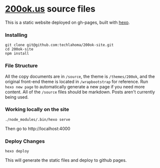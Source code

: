 # [200ok.us](http://200ok.us/) source files

This is a static website deployed on gh-pages, built with [hexo](https://hexo.io/).

### Installing

```
git clone git@github.com:techlahoma/200ok-site.git
cd 200ok-site
npm install
```

### File Structure

All the copy documents are in `/source`, the theme is `/themes/200ok`, and the original front-end theme is located in `/wrapbootstrap` for reference. Run `hexo new page` to automatically generate a new page if you need more content. All of the `/source` files should be markdown. Posts aren't currently being used.

### Working locally on the site

```
./node_modules/.bin/hexo serve
```

Then go to http://localhost:4000

### Deploy Changes

```
hexo deploy
```

This will generate the static files and deploy to github pages.
